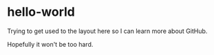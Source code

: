 # hello-world

Trying to get used to the layout here so I can learn more about GitHub.

Hopefully it won't be too hard.
